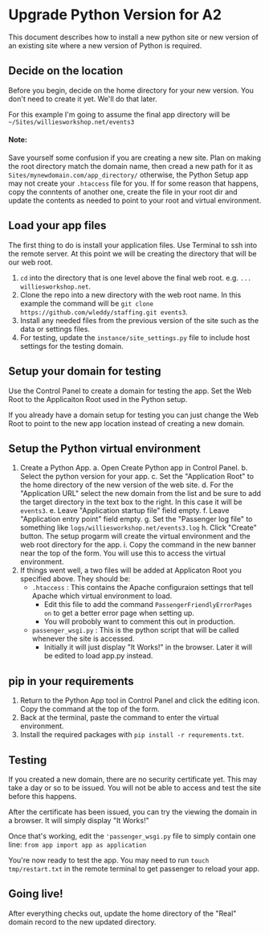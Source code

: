 # Upgrade Python Version for A2

This document describes how to install a new python site or new version of an existing site where a new version of Python is required.

## Decide on the location

Before you begin, decide on the home directory for your new version. You don't need to create it yet. We'll do that later.

For this example I'm going to assume the final app directory will be `~/Sites/williesworkshop.net/events3`

#### Note:

Save yourself some confusion if you are creating a new site. 
Plan on making the root directory match the domain name, then cread a new path for it as `Sites/mynewdomain.com/app_directory/` otherwise, the Python Setup app may not create your `.htaccess` file for you. If for some reason that happens, copy the conntents of another one, create the file in your root dir and update the contents as needed to point to your root and virtual environment.

## Load your app files

The first thing to do is install your application files. Use Terminal to ssh into the remote server. At this point we will be creating the directory that will be our web root.

1. `cd` into the directory that is one level above the final web root. e.g. `... williesworkshop.net`.
2. Clone the repo into a new directory with the web root name. In this example the command will be `git clone https://github.com/wleddy/staffing.git events3`.
3. Install any needed files from the previous version of the site such as the data or settings files.
4. For testing, update the `instance/site_settings.py` file to include host settings for the testing domain.

## Setup your domain for testing

Use the Control Panel to create a domain for testing the app. Set the Web Root to the Applicaiton Root used in the Python setup.

If you already have a domain setup for testing you can just change the Web Root to point to the new app location instead of creating a new domain.

## Setup the Python virtual environment

1. Create a Python App.
    a. Open Create Python app in Control Panel.
    b. Select the python version for your app.
    c. Set the "Application Root" to the home directory of the new version of the web site.
    d. For the "Application URL" select the new domain from the list and be sure to add the target directory in the text box to the right. In this case it will be `events3`.
    e. Leave "Application startup file" field empty.
    f. Leave "Application entry point" field empty.
    g. Set the "Passenger log file" to something like `logs/williesworkshop.net/events3.log`
    h. Click "Create" button.
    The setup progarm will create the virtual environment and the web root directory for the app.
    i. Copy the command in the new banner near the top of the form. You will use this to access the virtual environment. 
2. If things went well, a two files will be added at Applicaton Root you specified above. They should be:
   * `.htaccess` : This contains the Apache configuraion settings that tell Apache which virtual environment to load.
     * Edit this file to add the command `PassengerFriendlyErrorPages on` to get a better error page when setting up.
     * You will probobly want to comment this out in production.
   * `passenger_wsgi.py` : This is the python script that will be called whenever the site is accessed.
     * Initially it will just display "It Works!" in the browser. Later it will be edited to load app.py instead.
  
## pip in your requirements

1. Return to the Python App tool in Control Panel and click the editing icon. Copy the command at the top of the form.
2. Back at the terminal, paste the command to enter the virtual environment.
3. Install the required packages with `pip install -r requrements.txt`.

## Testing

If you created a new domain, there are no security certificate yet. This may take a day or so to be issued. You will not be able to access and test the site before this happens.

After the certificate has been issued, you can try the viewing the domain in a browser. It will simply display "It Works!"

Once that's working, edit the `'passenger_wsgi.py` file to simply contain one line:
    `from app import app as application`

You're now ready to test the app. You may need to run `touch tmp/restart.txt` in the remote terminal to get passenger to reload your app.

## Going live!

After everything checks out, update the home directory of the "Real" domain record to the new updated directory.
